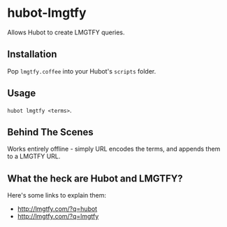 hubot-lmgtfy
============

Allows Hubot to create LMGTFY queries.

## Installation

Pop `lmgtfy.coffee` into your Hubot's `scripts` folder.

## Usage

`hubot lmgtfy <terms>`.

## Behind The Scenes

Works entirely offline - simply URL encodes the terms, and appends them to a LMGTFY URL.

## What the heck are Hubot and LMGTFY?

Here's some links to explain them:

* http://lmgtfy.com/?q=hubot
* http://lmgtfy.com/?q=lmgtfy

